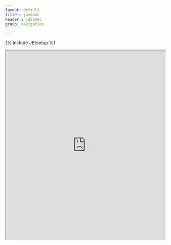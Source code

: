 ```yaml
---
layout: default
title : javadoc
header : javadoc
group: navigation

---
```

{% include JB/setup %}

<iframe src="http://selenide.org/javadoc/{{site.SELENIDE_VERSION}}/" style="width: 100%" height="600px" seamless="true"></iframe>